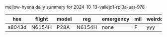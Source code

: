 mellow-hyena daily summary for 2024-10-13-vallejo1-rpi3a-uat-978

|hex|flight|model|reg|emergency|mil|weirdo|
|--|--|--|--|--|--|--|
|a8043d|N6154H|P28A|N6154H|none|F|yyy|
